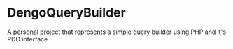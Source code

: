 # DengoQueryBuilder
A personal project that represents a simple query builder using PHP and it's PDO interface
